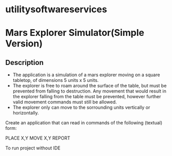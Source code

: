 # utilitysoftwareservices
Mars Explorer Simulator(Simple Version)
===================

Description
-----------

- The application is a simulation of a mars explorer moving on a square tabletop,
  of dimensions 5 units x 5 units.
- The explorer is free to roam around the surface of the table, but must be
  prevented from falling to destruction. Any movement that would result in the
  explorer falling from the table must be prevented, however further valid
  movement commands must still be allowed.
- The explorer only can move to the sorrounding units vertically or horizontally.

Create an application that can read in commands of the following (textual) form:

PLACE X,Y
MOVE X,Y
REPORT

To run project without IDE
